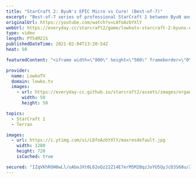 ```yaml
---
title: "StarCraft 2: ByuN's EPIC Micro vs Cure! (Best-of-7)"
excerpt: "Best-of-7 series of professional StarCraft 2 between ByuN and Cure. In this Terran versus Terran we see a variety of strategies. From hyper aggressive early game Terran cheese from both sides, to an awesome macro game.  OlimoLeague on Patreon: https://www.patreon.com/olimoley  Support my work on Patreon:"
originalUrl: https://youtube.com/watch?v=L8foAzbYXlY
webUrl: https://everyday.cc/starcraft2/game/lowkotv-starcraft-2-byuns-epic-micro-vs-cure-best-of-7/
type: video
length: PT54M21S
publishedDateTime: 2021-02-04T13:20:54Z
heat: 50

featuredContent: "<iframe width=\"800\" height=\"500\" frameborder=\"0\" src=\"https://www.youtube.com/embed/L8foAzbYXlY\" allow=\"accelerometer; autoplay; encrypted-media; gyroscope; picture-in-picture\" allowfullscreen></iframe>"

provider:
  name: LowkoTV
  domain: lowko.tv
  images:
    - url: https://everyday-cc.github.io/starcraft2/assets/images/organizations/lowko.tv-50x50.jpg
      width: 50
      height: 50

topics:
  - StarCraft 2
  - Terran

images:
  - url: https://i.ytimg.com/vi/L8foAzbYXlY/maxresdefault.jpg
    width: 1280
    height: 720
    isCached: true

secured: "IZqVKhROH0wLl/uAboJXt0L62oQz22Z14E7erM5M2BqzJoYU5QyJcD3S68u/ZiEzchIMeaxBKaS6uis3HGnPlSMg2w2FdmhCOhD01NEkFd7DeTC7P877mZHZdRuUPIevtL8wZu2XmTPajajehcwHFyFdhhHHZpbE++fgTloZabYdREiNg5brRg5YXvBGasNF2d0QPqtotuyoCRoSoskgmGCrDR6g7mz6YdCgbci5o3Ib0uxWnr61ljGOoGr1R4eyXa83WsMOp4o75fywOAG6SBGxCHGhMBxEy+F0xAB/OHTq037oemiMHxeM4X4MVecvlZSfT8E1KRp/zbJaEcf1uMbvYehePcvodk6dN6vuQqi0OrfY4uZ5qFXjgyCDts856gPd+fh+3Ugtw/HvgFealVuhVDqc4f1TkChsOFouKD8U6MYxqRMU2iRn/fPdw7x+;kqBhsR0rnt4UKx+UrIu4Fw=="
---
```


